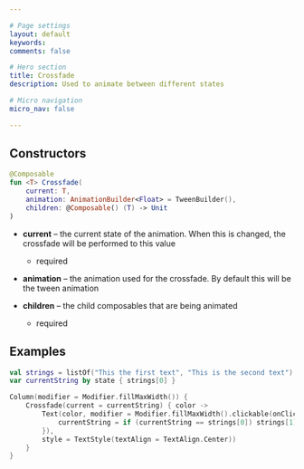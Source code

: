 ```yaml
---

# Page settings
layout: default
keywords:
comments: false

# Hero section
title: Crossfade
description: Used to animate between different states

# Micro navigation
micro_nav: false

---
```


## Constructors

```kotlin
@Composable
fun <T> Crossfade(
    current: T,
    animation: AnimationBuilder<Float> = TweenBuilder(),
    children: @Composable() (T) -> Unit
)
```

* **current** – the current state of the animation. When this is changed, the crossfade will be performed to this value
  * required

* **animation** – the animation used for the crossfade. By default this will be the tween animation

* **children** – the child composables that are being animated
  * required

## Examples

```kotlin
val strings = listOf("This the first text", "This is the second text")
var currentString by state { strings[0] }

Column(modifier = Modifier.fillMaxWidth()) {
    Crossfade(current = currentString) { color ->
        Text(color, modifier = Modifier.fillMaxWidth().clickable(onClick = {
            currentString = if (currentString == strings[0]) strings[1] else strings[0]
        }),
        style = TextStyle(textAlign = TextAlign.Center))
    }
}
```
